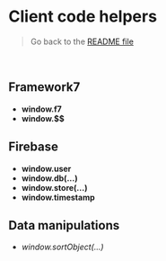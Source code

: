 # Client code helpers

> Go back to the [README file](../README.md#Next-steps)

<br />

## Framework7

- **window.f7**
- **window.$$**

## Firebase

- **window.user**
- **window.db(...)**
- **window.store(...)**
- **window.timestamp**

## Data manipulations

- *window.sortObject(...)*
